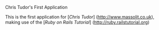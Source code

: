 Chris Tudor's First Application

This is the first application for
[*Chris Tudor*] (http://www.massolit.co.uk), making use of the [*Ruby on Rails Tutorial*] (http://ruby.railstutorial.org)